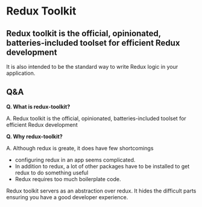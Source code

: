 # Redux Toolkit

## Redux toolkit is the official, opinionated, batteries-included toolset for efficient Redux development

It is also intended to be the standard way to write Redux logic in your application.

## Q&A

**Q. What is redux-toolkit?**

A. Redux toolkit is the official, opinionated, batteries-included toolset for efficient Redux development

**Q. Why redux-toolkit?**

A. Although redux is greate, it does have few shortcomings

- configuring redux in an app seems complicated.
- In addition to redux, a lot of other packages have to be installed to get redux to do something useful
- Redux requires too much boilerplate code.

Redux toolkit servers as an abstraction over redux. It hides the difficult parts ensuring you have a good developer experience.
